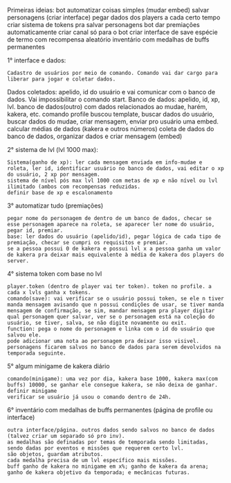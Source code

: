Primeiras ideias:
bot automatizar coisas simples (mudar embed)
salvar personagens (criar interface)
pegar dados dos players a cada certo tempo
criar sistema de tokens pra salvar personagens
bot dar premiações automaticamente
criar canal só para o bot
criar interface de save
espécie de termo com recompensa aleatório
inventário com medalhas de buffs permanentes 

1° interface e dados:

	Cadastro de usuários por meio de comando. Comando vai dar cargo para liberar para jogar e coletar dados.
Dados coletados: apelido, id do usuário e vai comunicar com o banco de dados. Vai impossibilitar o comando start.
	Banco de dados: apelido, id, xp, lvl.
	banco de dados(outro) com dados relacionados ao mudae, harém, kakera, etc.
	comando profile buscou template, buscar dados do usuário, buscar dados do mudae, criar mensagem, enviar pro usuário uma embed.
	calcular médias de dados (kakera e outros números)
	coleta de dados do banco de dados, organizar dados e criar mensagem (embed)

2° sistema de lvl (lvl 1000 max):

	Sistema(ganho de xp): ler cada mensagem enviada em info-mudae e roleta, ler id, identificar usuário no banco de dados, vai editar o xp do usuário, 2 xp por mensagem.
	sistema de nível pós max lvl 1000 com metas de xp e não nível ou lvl ilimitado (ambos com recompensas reduzidas.
	definir base de xp e escalonamento

3° automatizar tudo (premiações)

	pegar nome do personagem de dentro de um banco de dados, checar se esse personagem aparece na roleta, se aparecer ler nome do usuário, pegar id, premiar.
	base: ler dados do usuário (apelido/id), pegar lógica de cada tipo de premiação, checar se cumpri os requisitos e premiar.
	se a pessoa possui 0 de kakera e possui lvl x a pessoa ganha um valor de kakera pra deixar mais equivalente à média de kakera dos players do server.

4° sistema token com base no lvl

	player.token (dentro de player vai ter token). token no profile. a cada x lvls ganha x tokens.
	comando(save): vai verificar se o usuário possui token, se ele n tiver manda mensagem avisando que n possui condições de usar, se tiver manda mensagem de confirmação, se sim, mandar mensagem pra player digitar qual personagem quer salvar, ver se o personagem está na coleção do usuário, se tiver, salva, se não digite novamente ou exit.
	function: pega o nome do personagem e linka com o id do usuário que salvou ele.
	pode adicionar uma nota ao personagem pra deixar isso visivel.
	personagens ficarem salvos no banco de dados para serem devolvidos na temporada seguinte.

5° algum minigame de kakera diário

	comando(minigame): uma vez por dia, kakera base 1000, kakera max(com buffs) 10000, se ganhar ele consegue kakera, se não deixa de ganhar.
	definir minigame
	verificar se usuário já usou o comando dentro de 24h.

6° inventário com medalhas de buffs permanentes (página de profile ou interface)
	
	outra interface/página. outros dados sendo salvos no banco de dados (talvez criar um separado só pro inv).
	as medalhas são definadas por temas de temporada sendo limitadas, sendo dadas por eventos e missões que requerem certo lvl.
	são objetos, guardam atributos.
	cada medalha precisa de um lvl específico mais missões.
	buff ganho de kakera no minigame em x%; ganho de kakera da arena; ganho de kakera objetivo da temporada; e mecânicas futuras.
